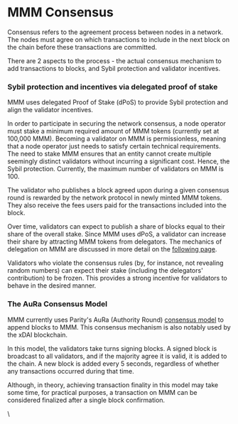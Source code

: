 # MMM Consensus

Consensus refers to the agreement process between nodes in a network. The nodes must agree on which transactions to include in the next block on the chain before these transactions are committed.

There are 2 aspects to the process - the actual consensus mechanism to add transactions to blocks, and Sybil protection and validator incentives.

### Sybil protection and incentives via delegated proof of stake

MMM uses delegated Proof of Stake (dPoS) to provide Sybil protection and align the validator incentives.  

In order to participate in securing the network consensus, a node operator must stake a minimum required amount of MMM tokens (currently set at 100,000 MMM). Becoming a validator on MMM is permissionless, meaning that a node operator just needs to satisfy certain technical requirements. The need to stake MMM ensures that an entity cannot create multiple seemingly distinct validators without incurring a significant cost. Hence, the Sybil protection. Currently, the maximum number of validators on MMM is 100.

The validator who publishes a block agreed upon during a given consensus round is rewarded by the network protocol in newly minted MMM tokens. They also receive the fees users paid for the transactions included into the block.

Over time, validators can expect to publish a share of blocks equal to their share of the overall stake. Since MMM uses dPoS, a validator can increase their share by attracting MMM tokens from delegators. The mechanics of delegation on MMM are discussed in more detail on the [following page](https://docs.mmmscan.com/general/fuse-network-blockchain/validators-and-delegation).

Validators who violate the consensus rules (by, for instance, not revealing random numbers) can expect their stake (including the delegators' contribution) to be frozen. This provides a strong incentive for validators to behave in the desired manner.

### The AuRa Consensus Model

MMM currently uses Parity's AuRa (Authority Round) [consensus model](https://openethereum.github.io/Aura) to append blocks to MMM. This consensus mechanism is also notably used by the xDAI blockchain.

In this model, the validators take turns signing blocks. A signed block is broadcast to all validators, and if the majority agree it is valid, it is added to the chain. A new block is added every 5 seconds, regardless of whether any transactions occurred during that time.

Although, in theory, achieving transaction finality in this model may take some time, for practical purposes, a transaction on MMM can be considered finalized after a single block confirmation.  

\
